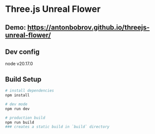 # Three.js Unreal Flower

## Demo: https://antonbobrov.github.io/threejs-unreal-flower/

## Dev config
node v20.17.0

## Build Setup

```bash
# install dependencies
npm install

# dev mode
npm run dev

# production build
npm run build
### creates a static build in `build` directory
```